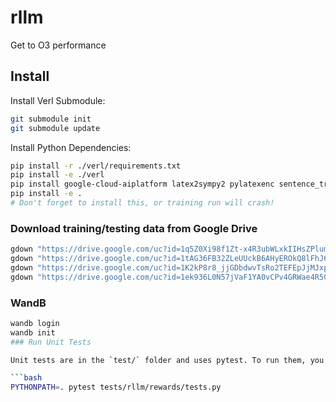 # rllm

Get to O3 performance

## Install

Install Verl Submodule:

```bash
git submodule init
git submodule update
```

Install Python Dependencies:

```bash
pip install -r ./verl/requirements.txt
pip install -e ./verl
pip install google-cloud-aiplatform latex2sympy2 pylatexenc sentence_transformers
pip install -e .
# Don't forget to install this, or training run will crash!
```

### Download training/testing data from Google Drive

```bash
gdown "https://drive.google.com/uc?id=1q5Z0Xi98f1Zt-x4R3ubWLxkIIHsZPlum" -O "rllm/data/train/coding/apps.json"
gdown "https://drive.google.com/uc?id=1tAG36FB32ZLeUUckB6AHyEROkQ8lFhJ6" -O "rllm/data/train/coding/code_contests.json"
gdown "https://drive.google.com/uc?id=1K2kP8r8_jjGDbdwvTsRo2TEFEpJjMJxp" -O "rllm/data/train/coding/taco.json"
gdown "https://drive.google.com/uc?id=1ek936L0N57jVaF1YA0vCPv4GRWae4R5C" -O "rllm/data/train/coding/codeforces.json"
```

### WandB

````bash
wandb login
wandb init
### Run Unit Tests

Unit tests are in the `test/` folder and uses pytest. To run them, you can do something like this.

```bash
PYTHONPATH=. pytest tests/rllm/rewards/tests.py
````
